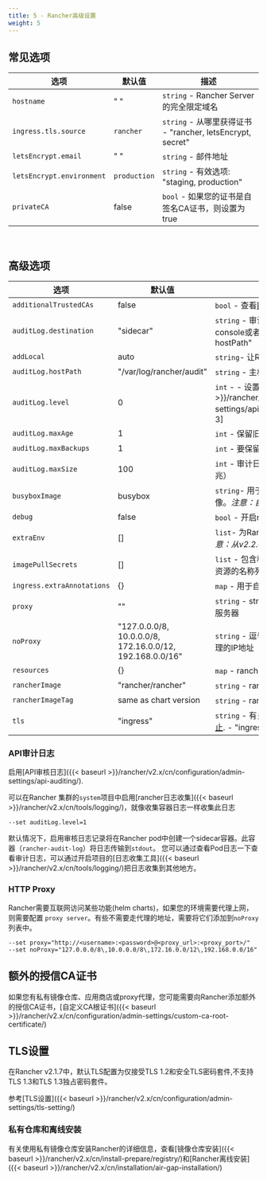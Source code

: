```yaml
---
title: 5 - Rancher高级设置
weight: 5
---
```


## 常见选项

| 选项 | 默认值| 描述 |
| --- | --- | --- |
| `hostname` | " " | `string` - Rancher Server的完全限定域名 |
| `ingress.tls.source` | `rancher` | `string` - 从哪里获得证书 - "rancher, letsEncrypt, secret" |
| `letsEncrypt.email` | " " | `string` - 邮件地址 |
| `letsEncrypt.environment` | `production` | `string` - 有效选项: "staging, production" |
| `privateCA` | false | `bool` - 如果您的证书是自签名CA证书，则设置为true |

<br/>

## 高级选项

| 选项 | 默认值   | 描述 |
| --- | --- | --- |
| `additionalTrustedCAs` | false | `bool` - 查看[额外的授信CA证书](#额外的授信ca证书) |
| `auditLog.destination` | "sidecar" | `string` - 审计日志传输到sidecar container console或者hostPath volume - "sidecar, hostPath" |
| `addLocal` | auto | `string`- 让Rancher检测并导入`local`集群 |
| `auditLog.hostPath` | "/var/log/rancher/audit" | `string` - 主机上的目标日志文件|
| `auditLog.level` | 0 | `int` - - 设置[API审核日志]({{< baseurl >}}/rancher/v2.x/cn/configuration/admin-settings/api-auditing/)等级. 0是关闭。 [0-3] |
| `auditLog.maxAge` | 1 | `int` - 保留旧审核日志文件的最大天数 |
| `auditLog.maxBackups` | 1 | `int` - 要保留的最大审计日志文件数 |
| `auditLog.maxSize` | 100 | `int` - 审计日志文件轮换前的最大大小（单位兆） |
| `busyboxImage` | busybox | `string`- 用于收集审计日志的busybox镜像。*注意：自v2.2.0起可用* |
| `debug` | false | `bool` - 开启rancher server debug模式 |
| `extraEnv` | [] | `list`- 为Rancher设置其他环境变量。*注意：从v2.2.0开始可用* |
| `imagePullSecrets` | [] | `list` - 包含私有镜像仓库登录凭据的Secret资源的名称列表 |
| `ingress.extraAnnotations` | {} | `map` - 用于自定义入口的附加注释 |
| `proxy` | "" | `string` - string - Rancher的HTTP[S]代理服务器|
| `noProxy` | "127.0.0.0/8,<br/>10.0.0.0/8,<br/>172.16.0.0/12,<br/>192.168.0.0/16" | `string` - 逗号分隔的主机名列表或不使用代理的IP地址 |
| `resources` | {} | `map` - rancher pod 资源请求和限制 |
| `rancherImage` | "rancher/rancher" | `string` - rancher镜像名称 |
| `rancherImageTag` | same as chart version | `string` - rancher/rancher镜像版本 |
| `tls` | "ingress" | `string` - 有关详细信息，请参阅[外部TLS终止](#外部TLS终止). - "ingress, external" |

### API审计日志

启用[API审核日志]({{< baseurl >}}/rancher/v2.x/cn/configuration/admin-settings/api-auditing/).

可以在Rancher 集群的`system`项目中启用[rancher日志收集]({{< baseurl >}}/rancher/v2.x/cn/tools/logging/)，就像收集容器日志一样收集此日志

```plain
--set auditLog.level=1
```

默认情况下，启用审核日志记录将在Rancher pod中创建一个sidecar容器。此容器（`rancher-audit-log`）将日志传输到`stdout`。 您可以通过查看Pod日志一下查看审计日志，可以通过开启项目的[日志收集工具]({{< baseurl >}}/rancher/v2.x/cn/tools/logging/)把日志收集到其他地方。

### HTTP Proxy

Rancher需要互联网访问某些功能(helm charts)，如果您的环境需要代理上网，则需要配置 `proxy server`。有些不需要走代理的地址，需要将它们添加到`noProxy`列表中。

```plain
--set proxy="http://<username>:<password>@<proxy_url>:<proxy_port>/"
--set noProxy="127.0.0.0/8\,10.0.0.0/8\,172.16.0.0/12\,192.168.0.0/16"
```

## 额外的授信CA证书

如果您有私有镜像仓库、应用商店或proxy代理，您可能需要向Rancher添加额外的授信CA证书，[自定义CA根证书]({{< baseurl >}}/rancher/v2.x/cn/configuration/admin-settings/custom-ca-root-certificate/)

## TLS设置

在Rancher v2.1.7中，默认TLS配置为仅接受TLS 1.2和安全TLS密码套件,不支持TLS 1.3和TLS 1.3独占密码套件。

参考[TLS设置]({{< baseurl >}}/rancher/v2.x/cn/configuration/admin-settings/tls-setting/)

### 私有仓库和离线安装

有关使用私有镜像仓库安装Rancher的详细信息，查看[镜像仓库安装]({{< baseurl >}}/rancher/v2.x/cn/install-prepare/registry/)和[Rancher离线安装]({{< baseurl >}}/rancher/v2.x/cn/installation/air-gap-installation/)
